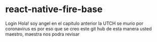 # react-native-fire-base
Login
Hola! soy angel 
en el capitulo anterior la UTCH se murio por coronavirus
es por eso que se creo este git hub de esta manera usted maestro, maestra nos podra revisar 

